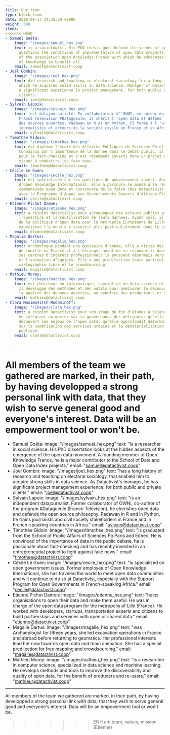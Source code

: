 ```yaml
---
title: Our team
type: block_team
date: 2018-09-17 14:35:39 +0000
weight: 300
items:
<<<<<<< HEAD
- Samuel Goëta:
    image: "/images/samuel_hex.png"
    text: is a sociologist. His PhD thesis goes behind the scenes of open data and
      questions the conditions of implementation of open data projects. He is a co-founder
      of the association Open Knowledge France with which he advocates for the opening
      of knowledge to benefit all.
    email: samuel@datactivist.coop
- Joël Gombin:
    image: "/images/joel_hex.png"
    text: did research and teaching in electoral sociology for a long time, during
      which he acquired solid skills in data science. Manager of Datactivist, he has
      a significant experience in project management, for both public and private
      clients.
    email: joel@datactivist.coop
- Sylvain Lapoix:
    image: "/images/sylvain_hex.png"
    text: 'est datajournaliste. Ex-collaborateur d''OWNI, co-auteur du programme de
      France Télévision #Datagueule, il chérit l''open data et défend la philosophie
      des sources ouvertes. Padawan en R et en Python, il forme à l''usage de la donnée
      journalistes et acteurs de la société civile en France et en Afrique francophone.'
    email: sylvain@datactivist.coop
- Timothée Gidoin:
    image: "/images/timothee_hex.png"
    text: est diplômé l'école des Affaires Publiques de Sciences Po et de l'Edhec.
      Convaincu par l'importance de la donnée dans le débat public, il se passionne
      pour le fact-checking et s'est récemment investi dans un projet entrepreneurial
      visant à combattre les fake news.
    email: timothee@datactivist.coop
- Cécile Le Guen:
    image: "/images/cecile_hex.png"
    text: est spécialisée sur les questions de gouvernement ouvert. Ancienne salariée
      d’Open Knowledge International, elle a parcouru le monde à la rencontre des
      communautés open data et continuera de le faire chez Datactivist, notamment
      avec le Programme d’Appui aux Gouvernements Ouverts d’Afrique Francophone.
    email: cecile@datactivist.coop
- Etienne Pichot Damon:
    image: "/images/etienne_hex.png"
    text: a rejoint Datactivist pour accompagner des acteurs publics et privés dans
      l'ouverture et la réutilisation de leurs données. Avant cela, il a été en charge
      de la politique d'open data pour la Métropole Européenne de Lille, et cette
      expérience l'a mené à s'investir plus particulièrement dans le sujet des transports.
    email: etienne@datactivist.coop
- Magalie Dartus:
    image: "/images/magalie_hex.png"
    text: Archéologue pendant une quinzaine d'année, elle a dirigé des opérations
      de fouille en France et à l’étranger avant de se reconvertir dans la géomatique.
      Ses centres d’intérêts professionnels la poussent désormais vers l’open data
      et l’animation d’équipes. Elle a une prédilection toute particulière pour la
      cartographie libre et le crowdsourcing.
    email: magalie@datactivist.coop
- Mathieu Morey:
    image: "/images/mathieu_hex.png"
    text: est chercheur en informatique, spécialisé en data science et machine learning.
      Il développe des méthodes et des outils pour améliorer la découvrabilité et
      la qualité des données ouvertes, au bénéfice des producteurs et des réutilisateurs.
    email: mathieu@datactivist.coop
- Clara Maximovitch-Rodaminoff:
    image: "/images/clara_hex.png"
    text: a rejoint Datactivist pour son stage de fin d'études à Sciences Po. C'est
      en intégrant un master sur la gouvernance des métropoles qu'elle a finalement
      découvert les enjeux de l'open data, qu’elle approfondit désormais en travaillant
      sur la numérisation des services urbains et la dématérialisation de la commande
      publique.
    email: clara@datactivist.coop

---
```

All members of the team we gathered are marked, in their path, by having developped a strong personal link with data, that they wish to serve general good and everyone's interest. Data will be an empowerment tool or won't be.
=======
  - Samuel Goëta:
      image: "/images/samuel_hex.png"
      text: "is a researcher in social science. His PhD dissertation looks at the hidden aspects of the emergence of the open data movement. A founding member of Open Knowledge France, he is a major contributor to the School of Data and Open Data Index projects."
      email: "samuel@datactivist.coop"
  - Joël Gombin:
      image: "/images/joel_hex.png"
      text: "has a long history of research and teaching on electoral sociology, that enabled him to acquire strong skills in data science. As Datactivist's manager, he has significant project management experience, for both public and private clients."
      email: "joel@datactivist.coop"
  - Sylvain Lapoix:
      image: "/images/sylvain_hex.png"
      text: "is an independent datajournalist. Former collaborator of OWNI, co-author of the program #Datagueule (France Television), he cherishes open data and defends the open source philosophy. Padawan in R and in Python, he trains journalists and civil society stakeholders in France and in French-speaking countries in Africa."
      email: "sylvain@datactivist.coop"
  - Timothée Gidoin:
      image: "/images/timothee_hex.png"
      text: "is graduated from the School of Public Affairs of Sciences Po Paris and Edhec. He is convinced of the importance of data in the public debate, he is passionate about fact-checking and has recently invested in an entrepreneurial project to fight against fake news."
      email: "timothee@datactivist.coop"
  - Cécile Le Guen:
     image: "/images/cecile_hex.png"
     text: "is specialized on open government issues. Former employee of Open Knowledge International, she has traveled the world to meet open data communities and will continue to do so at Datactivist, especially with the Support Program for Open Governments in French-speaking Africa."
     email: "cecile@datactivist.coop"
  - Etienne Pichot Damon:
      image: "/images/etienne_hex.png"
      text: "helps organisations to open their data and make them useful. He was in charge of the open data program for the metropolis of Lille (France). He worked with developers, startups, transportation experts and citizens to build partnerships and services with open or shared data."
      email: "etienne@datactivist.coop"
  - Magalie Dartus:
      image: "/images/magalie_hex.png"
      text: "was Archaeologist for fifteen years, she led excavation operations in France and abroad before returning to geomatics. Her professional interests lead her now towards open data and team animation. She has a special predilection for free mapping and crowdsourcing."
      email: "magalie@datactivist.coop"
  - Mathieu Morey:
      image: "/images/mathieu_hex.png"
      text: "is a researcher in computer science, specialized in data science and machine learning. He develops methods and tools to improve the discoverability and quality of open data, for the benefit of producers and re-users."
      email: "mathieu@datactivist.coop"
---

All members of the team we gathered are marked, in their path, by having developped a strong personal link with data, that they wish to serve general good and everyone's interest. Data will be an empowerment tool or won't be. 
>>>>>>> ENH en: team, values, mission (Etienne)
